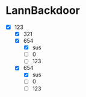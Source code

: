 # LannBackdoor

- [x] 123
  - [x] 321
  - [x] 654
    - [x] sus
    - [ ] 0
    - [ ] 123
  - [x] 654
    - [x] sus
    - [ ] 0
    - [ ] 123
